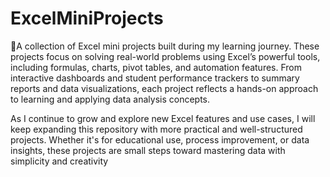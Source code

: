 # ExcelMiniProjects

🎯A collection of Excel mini projects built during my learning journey. These projects focus on solving real-world problems using Excel’s powerful tools, including formulas, charts, pivot tables, and automation features. From interactive dashboards and student performance trackers to summary reports and data visualizations, each project reflects a hands-on approach to learning and applying data analysis concepts.

As I continue to grow and explore new Excel features and use cases, I will keep expanding this repository with more practical and well-structured projects. Whether it's for educational use, process improvement, or data insights, these projects are small steps toward mastering data with simplicity and creativity
